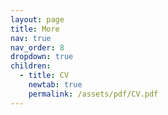 ```yaml
---
layout: page
title: More
nav: true
nav_order: 8
dropdown: true
children:
  - title: CV
    newtab: true
    permalink: /assets/pdf/CV.pdf
---
```


